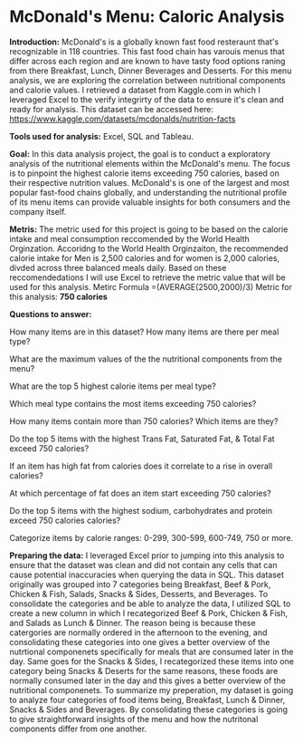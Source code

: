 # McDonald's Menu: Caloric Analysis

**Introduction:** McDonald's is a globally known fast food resteraunt that's recognizable in 118 countries. This fast food chain has varouis menus that differ across each region and are known to have tasty food options raning from there Breakfast, Lunch, Dinner Beverages and Desserts. For this menu analysis, we are exploring the correlation between nutritional components and calorie values. I retrieved a dataset from Kaggle.com in which I leveraged Excel to the verify integrirty of the data to ensure it's clean and ready for analysis. This dataset can be accessed here: https://www.kaggle.com/datasets/mcdonalds/nutrition-facts 

**Tools used for analysis:** Excel, SQL and Tableau.

**Goal:** In this data analysis project, the goal is to conduct a exploratory analysis of the nutritional elements within the McDonald's menu. The focus is to pinpoint the highest calorie items exceeding 750 calories, based on their respective nutrition values. McDonald's is one of the largest and most popular fast-food chains globally, and understanding the nutritional profile of its menu items can provide valuable insights for both consumers and the company itself.

**Metris:** The metric used for this project is going to be based on the calorie intake and meal consumption reccomended by the World Health Orginzation. Accoridng to the World Health Orginzaiton, the recommended calorie intake for Men is 2,500 calories and for women is 2,000 calories, divded across three balanced meals daily. Based on these reccomendedations I will use Excel to retrieve the metric value that will be used for this analysis.
Metirc Formula =(AVERAGE(2500,2000)/3)
Metric for this analysis: **750 calories**

**Questions to answer:**

How many items are in this dataset? How many items are there per meal type?

What are the maximum values of the the nutritional components from the menu?

What are the top 5 highest calorie items per meal type?

Which meal type contains the most items exceeding 750 calories?

How many items contain more than 750 calories? Which items are they?

Do the top 5 items with the highest Trans Fat, Saturated Fat, & Total Fat exceed 750 calories? 

If an item has high fat from calories does it correlate to a rise in overall calories?

At which percentage of fat does an item start exceeding 750 calories?

Do the top 5 items with the highest sodium, carbohydrates and protein exceed 750 calories calories? 

Categorize items by calorie ranges: 0-299, 300-599, 600-749, 750 or more.



**Preparing the data:** I leveraged Excel prior to jumping into this analysis to ensure that the dataset was clean and did not contain any cells that can cause potential inaccuracies when querying the data in SQL. This dataset originally was grouped into 7 categories being Breakfast, Beef & Pork, Chicken & Fish, Salads, Snacks & Sides, Desserts, and Beverages. To consolidate the categories and be able to analyze the data, I utilized SQL to create a new column in which I recategorized Beef & Pork, Chicken & Fish, and Salads as Lunch & Dinner. The reason being is because these catergories are normally ordered in the afternoon to the evening, and consolidating these categories into one gives a better overview of the nutrtional componenets specifically for meals that are consumed later in the day. Same goes for the Snacks & Sides, I recategorized these items into one category being Snacks & Deserts for the same reasons, these foods are normally consumed later in the day and this gives a better overview of the nutritional componenets. To summarize my preperation, my dataset is going to analyze four categories of food items being, Breakfast, Lunch & Dinner, Snacks & Sides and Beverages. By consolidating these categories is going to give straightforward insights of the menu and how the nutritonal components differ from one another.
